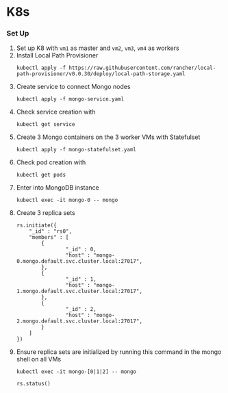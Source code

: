 # K8s

### Set Up
1. Set up K8 with `vm1` as master and `vm2`, `vm3`, `vm4` as workers
1. Install Local Path Provisioner
    ```
    kubectl apply -f https://raw.githubusercontent.com/rancher/local-path-provisioner/v0.0.30/deploy/local-path-storage.yaml
    ```
1. Create service to connect Mongo nodes
    ```
    kubectl apply -f mongo-service.yaml
    ```
1. Check service creation with
    ```
    kubectl get service
    ```
1. Create 3 Mongo containers on the 3 worker VMs with Statefulset
    ```
    kubectl apply -f mongo-statefulset.yaml
    ```
1. Check pod creation with
    ```
    kubectl get pods
    ```
1. Enter into MongoDB instance
    ```
    kubectl exec -it mongo-0 -- mongo
    ```
1. Create 3 replica sets
    ```
    rs.initiate({
        "_id" : "rs0",
        "members" : [
            {
                    "_id" : 0,
                    "host" : "mongo-0.mongo.default.svc.cluster.local:27017",
            },
            {
                    "_id" : 1,
                    "host" : "mongo-1.mongo.default.svc.cluster.local:27017",
            },
            {
                    "_id" : 2,
                    "host" : "mongo-2.mongo.default.svc.cluster.local:27017",
            }
        ]
    })
    ```
1. Ensure replica sets are initialized by running this command in the mongo shell on all VMs
    ```
    kubectl exec -it mongo-[0|1|2] -- mongo
    
    rs.status()
    ```